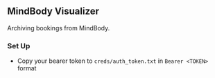 ## MindBody Visualizer

Archiving bookings from MindBody.

### Set Up

-   Copy your bearer token to `creds/auth_token.txt` in `Bearer <TOKEN>` format
